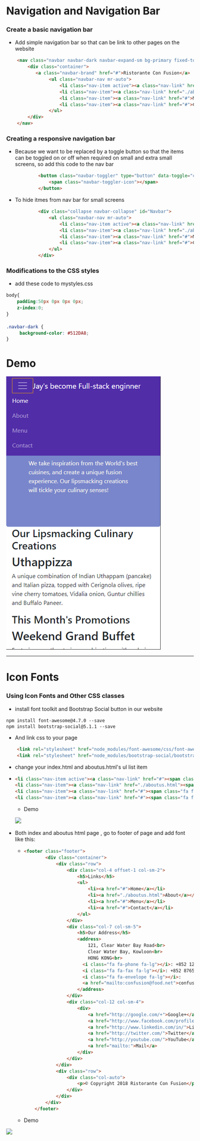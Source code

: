 # Navigation and Navigation Bar

### Create a basic navigation bar

* Add simple navigation bar so that can be link to other pages on the website

```html
    <nav class="navbar navbar-dark navbar-expand-sm bg-primary fixed-top">
        <div class="container">
           <a class="navbar-brand" href="#">Ristorante Con Fusion</a>
                <ul class="navbar-nav mr-auto">
                    <li class="nav-item active"><a class="nav-link" href="#">Home</a></li>
                    <li class="nav-item"><a class="nav-link" href="./aboutus.html">About</a></li>
                    <li class="nav-item"><a class="nav-link" href="#">Menu</a></li>
                    <li class="nav-item"><a class="nav-link" href="#">Contact</a></li>
                </ul>            
        </div>
    </nav>
```

### Creating a responsive navigation bar

* Because we want to be replaced by a toggle button so that the items can be toggled on or off when required on small and extra small screens, so add this code to the nav bar

```html
            <button class="navbar-toggler" type="button" data-toggle="collapse" data-target="#Navbar">
                <span class="navbar-toggler-icon"></span>
            </button>
```

* To hide itmes from nav bar for small screens

```html
            <div class="collapse navbar-collapse" id="Navbar">
                <ul class="navbar-nav mr-auto">
                    <li class="nav-item active"><a class="nav-link" href="#">Home</a></li>
                    <li class="nav-item"><a class="nav-link" href="./aboutus.html">About</a></li>
                    <li class="nav-item"><a class="nav-link" href="#">Menu</a></li>
                    <li class="nav-item"><a class="nav-link" href="#">Contact</a></li>
                </ul>           
            </div>
```

### Modifications to the CSS styles

* add these code to mystyles.css

```css
body{
    padding:50px 0px 0px 0px;
    z-index:0;
}

.navbar-dark {
     background-color: #512DA8;
}
```

# Demo

![](/assets/W2_1Demo.png)

---

# Icon Fonts

### Using Icon Fonts and Other CSS classes

* install font toolkit and Bootstrap Social button in our website

```
npm install font-awesome@4.7.0 --save
npm install bootstrap-social@5.1.1 --save
```

* And link css to your page

```html
    <link rel="stylesheet" href="node_modules/font-awesome/css/font-awesome.min.css">
    <link rel="stylesheet" href="node_modules/bootstrap-social/bootstrap-social.css">
```

* change your index.html and aboutus.html's ul list item
* ```html
  <li class="nav-item active"><a class="nav-link" href="#"><span class="fa fa-home fa-lg"></span> Home</a></li>
  <li class="nav-item"><a class="nav-link" href="./aboutus.html"><span class="fa fa-info fa-lg"></span> About</a></li>
  <li class="nav-item"><a class="nav-link" href="#"><span class="fa fa-list fa-lg"></span> Menu</a></li>
  <li class="nav-item"><a class="nav-link" href="#"><span class="fa fa-address-card fa-lg"></span> Contact</a></li>
  ```

  * Demo

  ![](/assets/W2_1AddFontToNav.png)

* Both index and aboutus html page , go to footer of page and add font like this:

  * ```html
    <footer class="footer">
            <div class="container">
                <div class="row">
                    <div class="col-4 offset-1 col-sm-2">
                        <h5>Links</h5>
                        <ul>
                            <li><a href="#">Home</a></li>
                            <li><a href="./aboutus.html">About</a></li>
                            <li><a href="#">Menu</a></li>
                            <li><a href="#">Contact</a></li>
                        </ul>
                    </div>
                    <div class="col-7 col-sm-5">
                        <h5>Our Address</h5>
                        <address>
                            121, Clear Water Bay Road<br>
                            Clear Water Bay, Kowloon<br>
                            HONG KONG<br>
                          <i class="fa fa-phone fa-lg"></i>: +852 1234 5678<br>
                          <i class="fa fa-fax fa-lg"></i>: +852 8765 4321<br>
                          <i class="fa fa-envelope fa-lg"></i>: 
                          <a href="mailto:confusion@food.net">confusion@food.net</a>
                        </address>
                    </div>
                    <div class="col-12 col-sm-4">
                        <div>
                            <a href="http://google.com/+">Google+</a>
                            <a href="http://www.facebook.com/profile.php?id=">Facebook</a>
                            <a href="http://www.linkedin.com/in/">LinkedIn</a>
                            <a href="http://twitter.com/">Twitter</a>
                            <a href="http://youtube.com/">YouTube</a>
                            <a href="mailto:">Mail</a>
                        </div>
                    </div>
                </div>
                <div class="row">
                    <div class="col-auto">
                        <p>© Copyright 2018 Ristorante Con Fusion</p>
                    </div>
                </div>
            </div>
        </footer>
    ```
  * Demo

![](/assets/W2_1AddFontToFooter.png)

